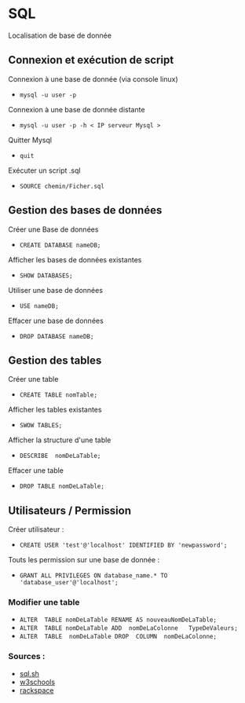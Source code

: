 # SQL

Localisation de base de donnée

## Connexion et exécution de script

 Connexion à une base de donnée (via console linux)

- `mysql -u user -p`

Connexion à une base de donnée distante

- `mysql -u user -p -h < IP serveur Mysql >`

Quitter Mysql

- `quit`

Exécuter un script .sql

- `SOURCE chemin/Ficher.sql`

## Gestion des bases de données

Créer une Base de données

- `CREATE DATABASE nameDB;`

Afficher les bases de données existantes

- `SHOW DATABASES;`

Utiliser une base de données

- `USE nameDB;`

Effacer une base de données

- `DROP DATABASE nameDB;`

## Gestion des tables

Créer une table

- `CREATE TABLE nomTable;`

Afficher les tables existantes

- `SWOW TABLES;`

Afficher la structure d'une table 

- `DESCRIBE  nomDeLaTable;`

Effacer une table

- `DROP TABLE nomDeLaTable;`


## Utilisateurs / Permission

Créer utilisateur :

- `CREATE USER 'test'@'localhost' IDENTIFIED BY 'newpassword';`

Touts les permission sur une base de donnée :

- `GRANT ALL PRIVILEGES ON database_name.* TO 'database_user'@'localhost';`


### Modifier une table 

- `ALTER  TABLE nomDeLaTable RENAME AS nouveauNomDeLaTable;`
- `ALTER  TABLE nomDeLaTable ADD  nomDeLaColonne   TypeDeValeurs;`
- `ALTER  TABLE  nomDeLaTable DROP  COLUMN  nomDeLaColonne;`










### Sources :

- [sql.sh](images/commandeSql.pdf)
- [w3schools](images/QuelquesCommandesMySQL.pdf)
- [rackspace](https://docs.rackspace.com/support/how-to/create-and-edit-users-in-mysql/)

